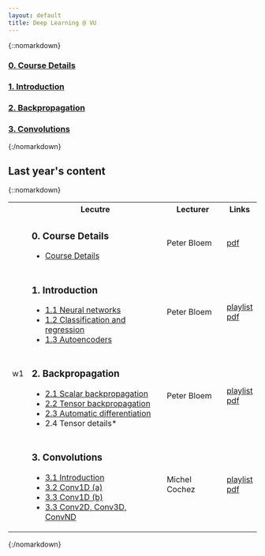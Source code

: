 ```yaml
---
layout: default
title: Deep Learning @ VU
---
```


{::nomarkdown}

<nav class="lectures">

<div class="l0"><a href="/course-details">
 <h3 class="grey"><span>0. </span>Course Details</h3>
</a>
</div>

<div class="l1"><a href="/introduction">
 <h3 class="red"><span>1. </span>Introduction</h3>
</a>
</div>

<div class="l2"><a href="/backpropagation">
 <h3 class="green"><span>2. </span>Backpropagation</h3>
</a>
</div>

<div class="l3"><a href="/cnns">
 <h3 class="orange"><span>3. </span>Convolutions</h3>
</a>
</div>

</nav>

{:/nomarkdown}

## Last year's content

{::nomarkdown}

<table class="overview">
	<colgroup>
		<col class="week">
		<col class="lecture">
		<col class="lecturer">
		<col class="links">
	</colgroup>

  <tr>
    <th></th>
    <th>Lecutre</th>
    <th>Lecturer</th>
    <th>Links</th>
  </tr>
  
  <tr>
   <td rowspan="4">w1</td> 
   <td>
      <h3>0. Course Details </h3>
      <ul class="videos">
      <li><a href="https://www.youtube.com/watch?v=9dPKK6YJ9fg&ab_channel=DLVU" >Course Details</a></li>
      </ul>
    </td>
    <td>Peter Bloem</td>
    <td><a href="./pdfs/ecture0.course-details.annotated.pdf">pdf</a> 
  </tr>
  <tr>
    <td>
      <h3>1. Introduction </h3>
      <ul class="videos">
      <li><a href="https://youtu.be/MrZvXcwQJdg?si=NAixo_xAw4NaKF2p">1.1 Neural networks</a></li>
      <li><a href="https://youtu.be/-JNj1legjHw?si=OYBCv5Ff4NcLlXZF">1.2 Classification and regression</a></li>
      <li><a href="https://youtu.be/M1hh8HcWEzk?si=BticX3KagaAZ6mxv">1.3 Autoencoders</a></li>
      </ul>
    </td>
    <td>Peter Bloem</td>
    <td><a href="https://www.youtube.com/watch?v=MrZvXcwQJdg&list=PLIXJ-Sacf8u53w3iLVjYImNXcLAPV2Do_&ab_channel=DLVU">playlist</a><br><a href="./pdf/lecture01.introduction.annotated.pdf">pdf</a> 
  </tr>
  <tr>
    <td>
      <h3>2. Backpropagation </h3>
      <ul class="videos">
      <li><a href="https://youtu.be/idO5r5eWIrw?si=l1KUrhEZBRoDSaKL">2.1 Scalar backpropagation</a></li>
      <li><a href="https://youtu.be/O-xs8IyP4bQ?si=DODii0mqPNCoTBhN">2.2 Tensor backpropagation</a></li>
      <li><a href="https://youtu.be/9H-o8wESCxI?si=Tns8MPA5AYB3v-Jh">2.3 Automatic differentiation</a></li>
      <li>2.4 Tensor details*</li>
      </ul>
    </td>
    <td>Peter Bloem</td>
    <td><a href="https://www.youtube.com/watch?v=idO5r5eWIrw&list=PLIXJ-Sacf8u7YQ77QmD5rFgAlDgFLqZ4b&index=4&ab_channel=DLVU">playlist</a><br><a href="./pdf/lecture02.backpropagation.annotated.pdf">pdf</a> 
  </tr>
  <tr>
    <td>
      <h3>3. Convolutions </h3>
      <ul class="videos">
      <li><a href="https://youtu.be/rOuF5r5GduQ?si=awc9yZ-EM_YQTMWB">3.1 Introduction</a></li>
      <li><a href="https://youtu.be/VQqayqUCTwM?si=XNNA51DLGM9xV3dm">3.2 Conv1D (a)</a></li>
      <li><a href="https://youtu.be/Q7KekwUricc?si=pdoiP9xa1f2dShxb">3.3 Conv1D (b)</a></li>
      <li><a href="https://youtu.be/2hS_54kgMHs?si=_N_-vXHfJFJQFmU7">3.3 Conv2D, Conv3D, ConvND</a></li>
      </ul>
    </td>
    <td>Michel Cochez</td>
    <td><a href="https://www.youtube.com/watch?v=rOuF5r5GduQ&list=PLIXJ-Sacf8u4koFI1FzdM6KYVDCLhaepZ&ab_channel=DLVU">playlist</a><br><a href="./pdf/lecture03.cnns.annotated.pdf">pdf</a> 
  </tr>
</table>
<!-- 
<table>
  <tr>
   <th></th>
    <th></th>
    <th>lecturer</th>
    <th></th>
  </tr>
  <tr>
    <td>week 1</td> 
    <td>Introduction</td> 
    <td>Peter Bloem</td>
    <td>
		<a class=" inline_disabled" href="https://www.youtube.com/watch?v=MrZvXcwQJdg&list=PLIXJ-Sacf8u53w3iLVjYImNXcLAPV2Do_&ab_channel=DLVU">playlist</a><br>
		<a href="/pdfs/dlvu.lecture01.pdf">pdf</a>
	</td> 
  </tr>
  <tr>
    <td></td>
    <td>Backpropagation</td> 
    <td>Peter Bloem</td>
  <td>
		<a class=" inline_disabled" href="https://www.youtube.com/watch?v=COhjLwjEpGM&list=PLIXJ-Sacf8u7YQ77QmD5rFgAlDgFLqZ4b&ab_channel=DLVU">playlist</a><br>
		<a href="/pdfs/dlvu.lecture02.pdf">pdf</a>
	</td> 
  </tr>
  <tr>
    <td></td> 
	<td>Convolutional Neural Networks</td> 
    <td>Michael Cochez</td>	
    <td>
		<a class=" inline_disabled" href="https://www.youtube.com/watch?v=rOuF5r5GduQ&list=PLIXJ-Sacf8u4koFI1FzdM6KYVDCLhaepZ&ab_channel=DLVU">playlist</a><br>
		<a href="/slides/dlvu.lecture03.pdf">pdf</a>
	</td>
  </tr>
 
</table> -->
{:/nomarkdown}